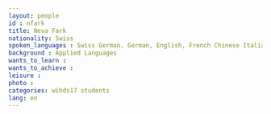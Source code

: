 ```yaml
---
layout: people
id : nfark
title: Neva Fark
nationality: Swiss
spoken_languages : Swiss German, German, English, French Chinese Italian
background : Applied Languages
wants_to_learn :
wants_to_achieve :
leisure :
photo :
categories: wihds17 students
lang: en
---
```


